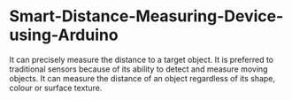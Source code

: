 # Smart-Distance-Measuring-Device-using-Arduino
It can precisely measure the distance to a target object. It is preferred to traditional sensors because of its  ability to detect and measure moving objects. It can measure the distance of an object regardless of its shape, colour or surface texture.
